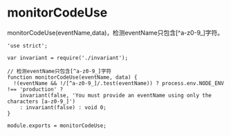 # monitorCodeUse

monitorCodeUse(eventName,data)，检测eventName只包含[^a-z0-9_]字符。

    'use strict';

    var invariant = require('./invariant');

    // 检测eventName只包含[^a-z0-9_]字符
    function monitorCodeUse(eventName, data) {
      !(eventName && !/[^a-z0-9_]/.test(eventName)) ? process.env.NODE_ENV !== 'production' ? 
        invariant(false, 'You must provide an eventName using only the characters [a-z0-9_]') 
        : invariant(false) : void 0;
    }

    module.exports = monitorCodeUse;